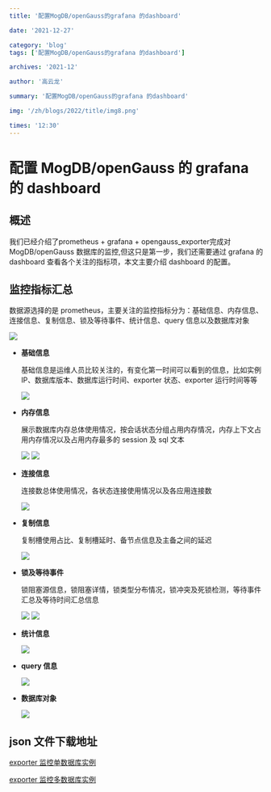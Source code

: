 ```yaml
---
title: '配置MogDB/openGauss的grafana 的dashboard'

date: '2021-12-27'

category: 'blog'
tags: ['配置MogDB/openGauss的grafana 的dashboard']

archives: '2021-12'

author: '高云龙'

summary: '配置MogDB/openGauss的grafana 的dashboard'

img: '/zh/blogs/2022/title/img8.png'

times: '12:30'
---
```


# 配置 MogDB/openGauss 的 grafana 的 dashboard<a name="ZH-CN_TOPIC_0000001187373548"></a>

## **概述**<a name="section7728422181918"></a>

我们已经介绍了prometheus + grafana + opengauss_exporter完成对 MogDB/openGauss 数据库的监控,但这只是第一步，我们还需要通过 grafana 的 dashboard 查看各个关注的指标项，本文主要介绍 dashboard 的配置。

## **监控指标汇总**<a name="section19632156141915"></a>

数据源选择的是 prometheus，主要关注的监控指标分为：基础信息、内存信息、连接信息、复制信息、锁及等待事件、统计信息、query 信息以及数据库对象

<img src='./figures/20211204-cfc47e9a-4272-48e2-9fba-ab5a17c9b323.png'>

- **基础信息**

  基础信息是运维人员比较关注的，有变化第一时间可以看到的信息，比如实例 IP、数据库版本、数据库运行时间、exporter 状态、exporter 运行时间等等

  <img src='./figures/20211204-183e159b-ef0f-4134-b134-71f99ba6e89a.png'>

- **内存信息**

  展示数据库内存总体使用情况，按会话状态分组占用内存情况，内存上下文占用内存情况以及占用内存最多的 session 及 sql 文本

  <img src='./figures/20211204-ffad91b6-007a-441c-8af8-835a9c0e0597.png'>

  <img src='./figures/20211204-b6e374da-906c-4f47-bc31-96f0ca3037fa.png'>

- **连接信息**

  连接数总体使用情况，各状态连接使用情况以及各应用连接数

  <img src='./figures/20211204-ec617df5-639c-43a2-a45e-5d84738909c5.png'>

- **复制信息**

  复制槽使用占比、复制槽延时、备节点信息及主备之间的延迟

  <img src='./figures/20211204-c0cfe4c4-d76b-4a8c-bd04-7a2f81f603a6.png'>

- **锁及等待事件**

  锁阻塞源信息，锁阻塞详情，锁类型分布情况，锁冲突及死锁检测，等待事件汇总及等待时间汇总信息

  <img src='./figures/20211204-aec67dd0-2b24-4f75-8d74-9ea4b2a22edd.png'>

  <img src='./figures/20211204-cf9d6243-d31c-4e37-aa26-953e2822e0c1.png'>

- **统计信息**

  <img src='./figures/20211204-c8674984-9927-4b9d-bdde-fb9725ea88ee.png'>

- **query 信息**

  <img src='./figures/20211204-41c59db9-f61d-4dae-b29d-7036223ba567.png'>

- **数据库对象**

  <img src='./figures/20211204-25c40a97-f135-48be-af18-f1fe9986db5b.png'>

## **json 文件下载地址**<a name="section140718333201"></a>

[exporter 监控单数据库实例](https://www.modb.pro/download/272899)

[exporter 监控多数据库实例](https://www.modb.pro/download/293587)
